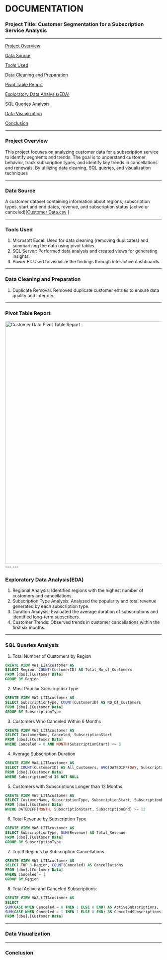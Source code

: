 # DOCUMENTATION

### Project Title: Customer Segmentation for a Subscription Service Analysis
---
[Project Overview](#project-overview)

[Data Source](#data-source)

[Tools Used](#tool-used)

[Data Cleaning and Preparation](#data-cleaning-and-preparation)

[Pivot Table Report](#pivot-table-report)

[Exploratory Data Analysis(EDA)](#exploratory-data-analysis(eda))

[SQL Queries  Analysis](#sql-queries-analysis)

[Data Visualization](#data-visualization)

[Conclusion](#conclusion)

---
### Project Overview
This project focuses on analyzing customer data for a subscription service to identify segments and trends. The goal is to understand customer behavior, track subscription types, and identify key trends in cancellations and renewals. By utilizing data cleaning, SQL queries, and visualization techniques 

---

### Data Source
A customer dataset containing information about regions, subscription types, start and end dates, revenue, and subscription status (active or canceled)[[Customer Data.csv](https://github.com/user-attachments/files/17507351/Customer.Data.csv)
]

---

### Tools Used
1. Microsoft Excel: Used for data cleaning (removing duplicates) and summarizing the data using pivot tables.
2. SQL Server: Performed data analysis and created views for generating insights.
3. Power BI: Used to visualize the findings through interactive dashboards.

---

### Data Cleaning and Preparation
1.	Duplicate Removal: Removed duplicate customer entries to ensure data quality and integrity.
---

### Pivot Table Report

<img width="779" alt="Customer Data Pivot Table Report" src="https://github.com/user-attachments/assets/df361e5c-0ca7-43d6-ad3b-60be678492c4">
---
---

### Exploratory Data Analysis(EDA)

1. 	Regional Analysis: Identified regions with the highest number of customers and cancellations.
2. Subscription Type Analysis: Analyzed the popularity and total revenue generated by each subscription type.
3. Duration Analysis: Evaluated the average duration of subscriptions and identified long-term subscribers.
4. Customer Trends: Observed trends in customer cancellations within the first six months.

---

  ### SQL Queries Analysis
1. 	Total Number of Customers by Region
   ```sql
CREATE VIEW VW1_LITAcustomer AS
SELECT Region, COUNT(CustomerID) AS Total_No_of_Customers
FROM [dbo].[Customer Data]
GROUP BY Region
```
2. 	Most Popular Subscription Type
```sql
CREATE VIEW VW2_LITAcustomer AS
SELECT SubscriptionType, COUNT(CustomerID) AS NO_Of_Customers
FROM [dbo].[Customer Data]
GROUP BY SubscriptionType

```
3.	Customers Who Canceled Within 6 Months
```sql
CREATE VIEW VW3_LITAcustomer AS
SELECT CustomerName, Canceled, SubscriptionStart
FROM [dbo].[Customer Data]
WHERE Canceled = 0 AND MONTH(SubscriptionStart) <= 6

```
4. 	Average Subscription Duration
```sql
CREATE VIEW VW4_LITAcustomer AS
SELECT COUNT(CustomerID) AS All_Customers, AVG(DATEDIFF(DAY, SubscriptionStart, SubscriptionEnd)) AS Average_Subscription_Duration
FROM [dbo].[Customer Data]
WHERE SubscriptionEnd IS NOT NULL

```
5.	Customers with Subscriptions Longer than 12 Months
```sql
CREATE VIEW VW5_LITAcustomer AS
SELECT CustomerName, SubscriptionType, SubscriptionStart, SubscriptionEnd
FROM [dbo].[Customer Data]
WHERE DATEDIFF(MONTH, SubscriptionStart, SubscriptionEnd) >= 12

```
6. Total Revenue by Subscription Type
```sql
CREATE VIEW VW6_LITAcustomer AS
SELECT SubscriptionType, SUM(Revenue) AS Total_Revenue
FROM [dbo].[Customer Data]
GROUP BY SubscriptionType

```
7. 	Top 3 Regions by Subscription Cancellations
```sql
CREATE VIEW VW7_LITAcustomer AS
SELECT TOP 3 Region, COUNT(Canceled) AS Cancellations
FROM [dbo].[Customer Data]
WHERE Canceled = 1
GROUP BY Region

```
8. Total Active and Canceled Subscriptions:
```sql
CREATE VIEW VW8_LITAcustomer AS
SELECT
SUM(CASE WHEN Canceled = 0 THEN 1 ELSE 0 END) AS ActiveSubscriptions,
SUM(CASE WHEN Canceled = 1 THEN 1 ELSE 0 END) AS CanceledSubscriptions
FROM [dbo].[Customer Data]
```
---
### Data Visualization

---

### Conclusion

